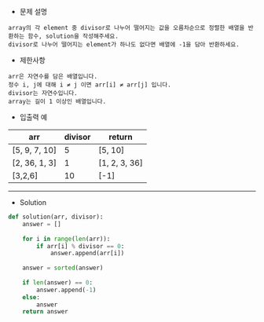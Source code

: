 - 문제 설명
```
array의 각 element 중 divisor로 나누어 떨어지는 값을 오름차순으로 정렬한 배열을 반환하는 함수, solution을 작성해주세요.
divisor로 나누어 떨어지는 element가 하나도 없다면 배열에 -1을 담아 반환하세요.
```

- 제한사항
```
arr은 자연수를 담은 배열입니다.
정수 i, j에 대해 i ≠ j 이면 arr[i] ≠ arr[j] 입니다.
divisor는 자연수입니다.
array는 길이 1 이상인 배열입니다.
```

- 입출력 예

| arr |	divisor |	return |
| --- | --- | --- |
| [5, 9, 7, 10] |	5	| [5, 10] |
| [2, 36, 1, 3]	| 1	| [1, 2, 3, 36] |
| [3,2,6] |	10 |	[-1] |


---

- Solution

```py
def solution(arr, divisor):
    answer = []
    
    for i in range(len(arr)):
        if arr[i] % divisor == 0:
            answer.append(arr[i])
            
    answer = sorted(answer)
    
    if len(answer) == 0:
        answer.append(-1)
    else:
        answer
    return answer
```

